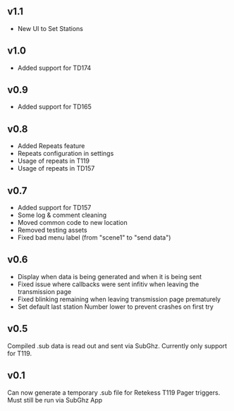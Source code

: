 ## v1.1
- New UI to Set Stations

## v1.0
- Added support for TD174

## v0.9
- Added support for TD165

## v0.8
- Added Repeats feature 
- Repeats configuration in settings
- Usage of repeats in T119
- Usage of repeats in TD157

## v0.7

- Added support for TD157
- Some log & comment cleaning
- Moved common code to new location
- Removed testing assets
- Fixed bad menu label (from "scene1" to "send data")

## v0.6

- Display when data is being generated and when it is being sent
- Fixed issue where callbacks were sent infitiv when leaving the transmission page
- Fixed blinking remaining when leaving transmission page prematurely
- Set default last station Number lower to prevent crashes on first try


## v0.5

Compiled .sub data is read out and sent via SubGhz. Currently only support for T119. 

## v0.1

Can now generate a temporary .sub file for Retekess T119 Pager triggers. Must still be run via SubGhz App